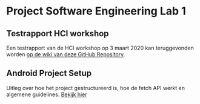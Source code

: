 # Project Software Engineering Lab 1

## Testrapport HCI workshop
Een testrapport van de HCI workshop op 3 maart 2020 kan teruggevonden worden [op de wiki van deze GitHub Repository](https://github.ugent.be/SELab1/project1920-groep-1/wiki/Testrapport-HCI-workshop).

## Android Project Setup
Uitleg over hoe het project gestructureerd is, hoe de fetch API werkt en algemene guidelines. [Bekijk hier](https://github.ugent.be/SELab1/project1920-groep-1/wiki/%5BAndroid%5D-Project-setup-&-fetch-API)
